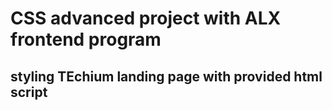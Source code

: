 # CSS advanced project with ALX frontend program

## styling TEchium landing page with provided html script
